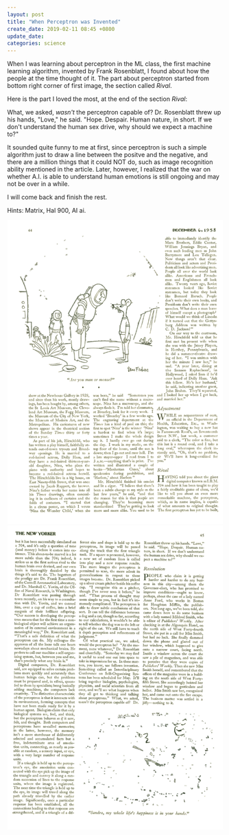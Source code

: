 ```yaml
---
layout: post
title: "When Perceptron was Invented"
create_date: 2019-02-11 08:45 +0800
update_date: 
categories: science
---
```

When I was learning about perceptron in the ML class, the first machine learning algorithm, invented by Frank Rosenblatt, I found about how the people at the time thought of it. The part about perceptron started from bottom right corner of first image, the section called <i>Rival</i>.

Here is the part I loved the most, at the end of the section <i>Rival</i>:

<div class="quote">
What, we asked, <i>wasn't</i> the perceptron capable of? Dr. Rosenblatt threw up his hands, "Love," he said. "Hope. Despair. Human nature, in short. If we don't understand the human sex drive, why should we expect a machine to?"
</div>

It sounded quite funny to me at first, since perceptron is such a simple algorithm just to draw a line between the positve and the negative, and there are a million things that it could NOT do, such as image recognition ability mentioned in the article. Later, however, I realized that the war on whether A.I. is able to understand human emotions is still ongoing and may not be over in a while.

I will come back and finish the rest.

Hints: Matrix, Hal 900, AI ai.

![img 1](../images/New&#32;Yorker&#32;perceptron1.png)
![img 2](../images/New&#32;Yorker&#32;perceptron2.png)